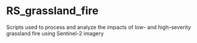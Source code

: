 # RS_grassland_fire
Scripts used to process and analyze the impacts of low- and high-severity grassland fire using Sentinel-2 imagery
